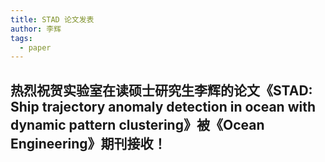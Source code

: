 ```yaml
---
title: STAD 论文发表
author: 李辉
tags:
  - paper
---
```


## 热烈祝贺实验室在读硕士研究生李辉的论文《STAD: Ship trajectory anomaly detection in ocean with dynamic pattern clustering》被《Ocean Engineering》期刊接收！